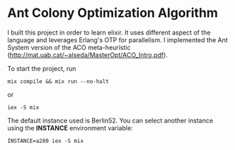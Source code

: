# Ant Colony Optimization Algorithm

I built this project in order to learn elixir. It uses different aspect of the language and leverages Erlang's OTP for parallelism. 
I implemented the Ant System version of the ACO meta-heuristic (http://mat.uab.cat/~alseda/MasterOpt/ACO_Intro.pdf).

To start the project, run 

`mix compile && mix run --no-halt`

or

`iex -S mix`

The default instance used is Berlin52.
You can select another instance using the **INSTANCE** environment variable:

`INSTANCE=a280 iex -S mix`